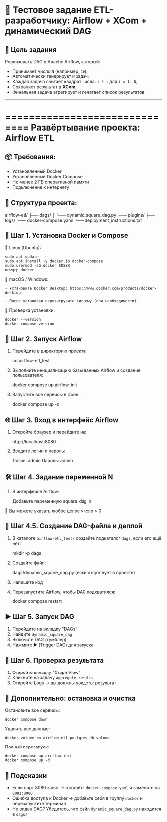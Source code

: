 # 🚀 Тестовое задание ETL-разработчику: Airflow + XCom + динамический DAG

## 📌 Цель задания

Реализовать DAG в Apache Airflow, который:

- Принимает число `N` (например, `10`);
- Автоматически генерирует `N` задач;
- Каждая задача считает квадрат числа: `i * i` для `i = 1..N`;
- Сохраняет результат в **XCom**;
- Финальная задача агрегирует и печатает список результатов.

---


==============================
Развёртывание проекта: Airflow ETL
==============================

📦 Требования:
-------------
- Установленный Docker
- Установленный Docker Compose
- Не менее 2 ГБ оперативной памяти
- Подключение к интернету

📁 Структура проекта:
---------------------
airflow-etl/
├── dags/
│   └── dynamic_square_dag.py
├── plugins/
├── logs/
├── docker-compose.yaml
└── deployment_instructions.txt


🚀 Шаг 1. Установка Docker и Compose
-----------------------------------

🔹 Linux (Ubuntu):

    sudo apt update
    sudo apt install -y docker.io docker-compose
    sudo usermod -aG docker $USER
    newgrp docker

🔹 macOS / Windows:

    - Установите Docker Desktop: https://www.docker.com/products/docker-desktop

    - После установки перезагрузите систему (при необходимости).

🔹 Проверка установки:

    docker --version
    docker compose version


🚀 Шаг 2. Запуск Airflow
------------------------

1. Перейдите в директорию проекта:

    cd airflow-etl_test

2. Выполните инициализацию базы данных Airflow и создание пользователя:

    docker compose up airflow-init

3. Запустите все сервисы в фоне:

    docker compose up -d


🌐 Шаг 3. Вход в интерфейс Airflow
---------------------------------

1. Откройте браузер и перейдите на:

    http://localhost:8080

2. Введите логин и пароль:

    Логин: admin
    Пароль: admin


🛠️ Шаг 4. Задание переменной N
------------------------------

1. В интерфейсе Airflow:
    
    Добавьте переменную square_dag_n

🔁 Вы можете указать любое целое число > 0


📝 Шаг 4.5. Создание DAG-файла и деплой
--------------------------------------

1. В каталоге `airflow-etl_test/` создайте подкаталог `dags`, если его ещё нет:

    mkdir -p dags

2. Создайте файл:

    dags/dynamic_square_dag.py (если отсутсвует в проекте)

3. Напишите код


4. Перезапустите Airflow, чтобы DAG подхватился:

    docker compose restart


▶️ Шаг 5. Запуск DAG
---------------------

1. Перейдите на вкладку "DAGs"
2. Найдите `dynamic_square_dag`
3. Включите DAG (тумблер)
4. Нажмите ▶ (Trigger DAG) для запуска


🔎 Шаг 6. Проверка результата
----------------------------

1. Откройте вкладку "Graph View"
2. Кликните на задачу `aggregate_results`
3. Откройте Logs → вы должны увидеть: результат

   


🧹 Дополнительно: остановка и очистка
------------------------------------

Остановить все сервисы:

    docker compose down

Удалить все данные:

    docker volume rm airflow-etl_postgres-db-volume

Полный перезапуск:

    docker compose up airflow-init
    docker compose up -d


📌 Подсказки
------------

- Если порт 8080 занят → откройте `docker-compose.yaml` и замените на `8081:8080`
- Ошибка доступа к Docker → добавьте себя в группу `docker` и перезапустите терминал
- Не виден DAG? Убедитесь, что файл `dynamic_square_dag.py` находится в `dags/`

